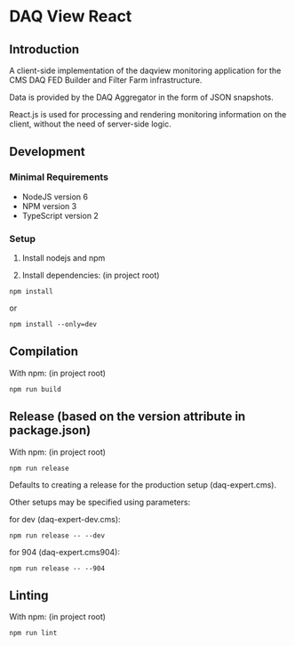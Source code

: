 # DAQ View React

## Introduction

A client-side implementation of the daqview monitoring application for the CMS DAQ FED Builder and Filter Farm infrastructure.

Data is provided by the DAQ Aggregator in the form of JSON snapshots.

React.js is used for processing and rendering monitoring information on the client, without the need of server-side logic.

## Development

### Minimal Requirements

- NodeJS version 6
- NPM version 3
- TypeScript version 2

### Setup

1. Install nodejs and npm

2. Install dependencies: (in project root)
```
npm install
```
or
```
npm install --only=dev
```

## Compilation

With npm: (in project root)
```
npm run build
```

## Release (based on the version attribute in package.json)

With npm: (in project root)
```
npm run release
```

Defaults to creating a release for the production setup (daq-expert.cms).

Other setups may be specified using parameters:

for dev (daq-expert-dev.cms):

```
npm run release -- --dev
```

for 904 (daq-expert.cms904):

```
npm run release -- --904
```

## Linting

With npm: (in project root)
```
npm run lint
```